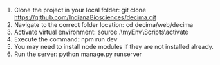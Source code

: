 1. Clone the project in your local folder: git clone https://github.com/IndianaBiosciences/decima.git
2. Navigate to the correct folder location: cd decima/web/decima
3. Activate virtual environment: source .\\myEnv\\Scripts\\activate
4. Execute the command: npm run dev
5. You may need to install node modules if they are not installed already.
5. Run the server: python manage.py runserver
